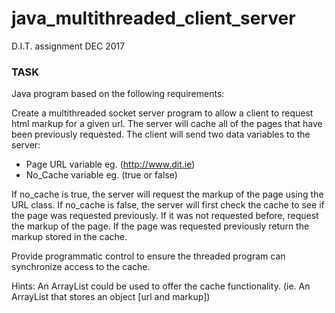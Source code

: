 # java_multithreaded_client_server
D.I.T. assignment DEC 2017

### TASK 
Java program based on the following requirements:

Create a multithreaded socket server program to allow a client to request html markup for a given url. The server will cache all of the pages that have been  previously requested. The client will send two data variables to the server:
* Page URL variable eg. (http://www.dit.ie)
* No_Cache variable eg. (true or false)

If no_cache is true, the server will request the markup of the page using the URL class. If no_cache is false, the server will first check the cache to see if the page was requested previously. If it was not requested before, request the markup of 
the page. If the page was requested previously return the markup stored in the cache.

Provide programmatic control to ensure the threaded program can synchronize access to the cache.

Hints: An ArrayList could be used to offer the cache functionality. (ie. An ArrayList that stores an object [url and markup])


